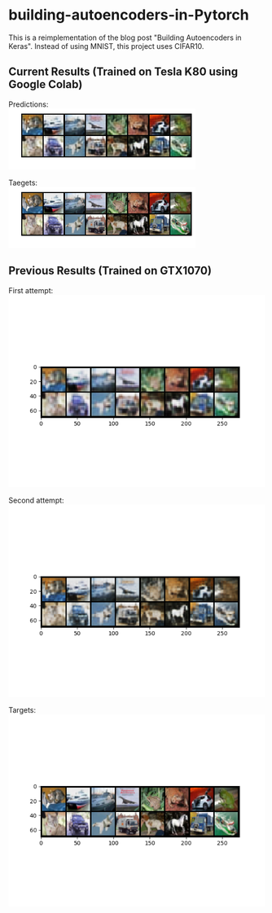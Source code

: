 # building-autoencoders-in-Pytorch
This is a reimplementation of the blog post "Building Autoencoders in Keras". Instead of using MNIST, this project uses CIFAR10.

## Current Results (Trained on Tesla K80 using Google Colab)
Predictions:  
![decode](/weights/colab_predictions.png)

Taegets:  
![target](/weights/colab_tar.png)

## Previous Results (Trained on GTX1070)
First attempt:  
![decode](/weights/decoded_img.png)

Second attempt: 
![decode](/weights/decoded_img2.png)

Targets:  
![decode](/weights/target.png)
